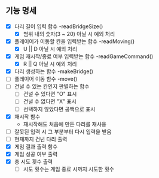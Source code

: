 ## 기능 명세
- [x] 다리 길이 입력 함수 -readBridgeSize()
  - [x] 범위 내의 숫자(3 ~ 20) 아닐 시 예외 처리
- [x] 플레이어가 이동할 칸을 입력받는 함수 -readMoving()
  - [x] U || D 아닐 시 예외 처리
- [x] 게임 재시작/종료 여부 입력받는 함수 -readGameCommand()
  - [x] R || Q 아닐 시 예외 처리
- [x] 다리 생성하는 함수 -makeBridge()
- [ ] 플레이어 이동 함수 -move()
- [ ] 건널 수 있는 칸인지 판별하는 함수
  - [ ] 건널 수 있다면 "O" 표시
  - [ ] 건널 수 없다면 "X" 표시
  - [ ] 선택하지 않았다면 공백으로 표시
- [x] 재시작 함수
  - 재시작해도 처음에 만든 다리를 재사용
- [ ] 잘못된 입력 시 그 부분부터 다시 입력을 받음
- [ ] 현재까지 건넌 다리 출력
- [x] 게임 결과 출력 함수
- [x] 게임 성공 여부 출력
- [x] 총 시도 횟수 출력
  - [ ] 시도 횟수는 게임 종료 시까지 시도한 횟수